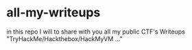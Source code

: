 # all-my-writeups
in this repo I will to share with you all my public CTF's Writeups "TryHackMe/Hackthebox/HackMyVM ..."
